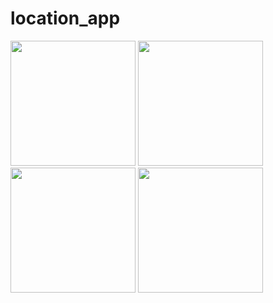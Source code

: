 # location_app





<img src="https://user-images.githubusercontent.com/118456066/213150604-4014516c-8209-4202-ac54-10c8d9bea3b2.jpg" width="200px">          <img src="https://user-images.githubusercontent.com/118456066/213150939-b792ff76-0efa-46ae-baf2-e40cd4db144c.jpg" width="200px">          <img src="https://user-images.githubusercontent.com/118456066/213150976-a1ea27f4-bdfe-496f-b0b8-f84c3c7fb230.jpg" width="200px">          <img src="https://user-images.githubusercontent.com/118456066/213150998-dbd6c024-2813-4c1b-b187-82a6b43901ad.jpg" width="200px">
